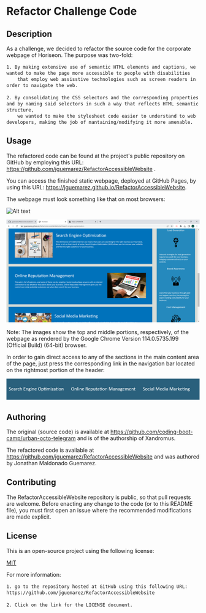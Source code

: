 # Refactor Challenge Code

## Description

As a challenge, we decided to refactor the source code for the corporate webpage of Horiseon. The purpose was two-fold:

    1. By making extensive use of semantic HTML elements and captions, we wanted to make the page more accessible to people with disabilities
        that employ web assisstive technologies such as screen readers in order to navigate the web.

    2. By consolidating the CSS selectors and the corresponding properties and by naming said selectors in such a way that reflects HTML semantic structure,
        we wanted to make the stylesheet code easier to understand to web developers, making the job of mantaining/modifying it more amenable.

## Usage

The refactored code can be found at the project's public repository on GitHub by employing this URL: https://github.com/jguemarez/RefactorAccessibleWebsite .

You can access the finished static webpage, deployed at GitHub Pages, by using this URL: https://jguemarez.github.io/RefactorAccessibleWebsite.

The webpage must look something like that on most browsers:

![Alt text](image-1.png)

![Alt text](image-2.png)

Note: The images show the top and middle portions, respectively, of the webpage as rendered by the Google Chrome Version 114.0.5735.199 (Official Build) (64-bit) browser.

In order to gain direct access to any of the sections in the main content area of the page, just press the corresponding link in the navigation bar located on the rightmost portion of the header:

![Alt text](image-3.png)

## Authoring

The original (source code) is available at https://github.com/coding-boot-camp/urban-octo-telegram and is of the authorship of Xandromus.

The refactored code is available at https://github.com/jguemarez/RefactorAccessibleWebsite and was authored by Jonathan Maldonado Guemarez.

## Contributing

The RefactorAccessibleWebsite repository is public, so that pull requests are welcome. Before enacting any change to the code (or to this README file), you must first
open an issue where the recommended modifications are made explicit.

## License
This is an open-source project using the following license:

[MIT](https://choosealicense.com/licenses/mit/)

For more information:

    1. go to the repository hosted at GitHub using this following URL: https://github.com/jguemarez/RefactorAccessibleWebsite
    
    2. Click on the link for the LICENSE document.
